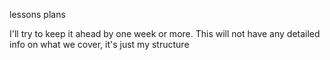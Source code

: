 lessons plans

I'll try to keep it ahead by one week or more. This will not have any detailed info on what we cover, it's just my structure
